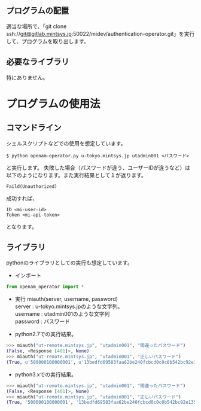 ## プログラムの配置
適当な場所で、「git clone ssh://git@gitlab.mintsys.jp:50022/midev/authentication-operator.git」を実行して、プログラムを取り出します。

## 必要なライブラリ
特にありません。

# プログラムの使用法

## コマンドライン
シェルスクリプトなどでの使用を想定しています。

```
$ python openam-operator.py u-tokyo.mintsys.jp utadmin001 <パスワード>
```
と実行します。
失敗した場合（パスワードが違う、ユーザーIDが違うなど）は以下のようになります。また実行結果として１が返ります。
```
Faild(Unauthorized)
```
成功すれば、
```
ID <mi-user-id>
Token <mi-api-token>
```
となります。

## ライブラリ
pythonのライブラリとしての実行も想定しています。

* インポート
```python
from openam_operator import *
```

* 実行
miauth(server, username, password)  
server : u-tokyo.mintsys.jpのような文字列。  
username : utadmin001のような文字列  
password : パスワード  

* python2.7での実行結果。

```python
>>> miauth("ut-remote.mintsys.jp", "utadmin001", "間違ったパスワード")
(False, <Response [401]>, None)
>>> miauth("ut-remote.mintsys.jp", "utadmin001", "正しいパスワード")
(True, u'500000100000001', u'13bedfd69583faa62be240fcbcd0c0c0b542bc92e1352070f150f8a309f441ed')
```
* python3.xでの実行結果。

```python
>>> miauth("ut-remote.mintsys.jp", "utadmin001", "間違ったパスワード")
(False, <Response [401]>, None)
>>> miauth("ut-remote.mintsys.jp", "utadmin001", "正しいパスワード")
(True, '500000100000001', '13bedfd69583faa62be240fcbcd0c0c0b542bc92e1352070f150f8a309f441ed')
```

